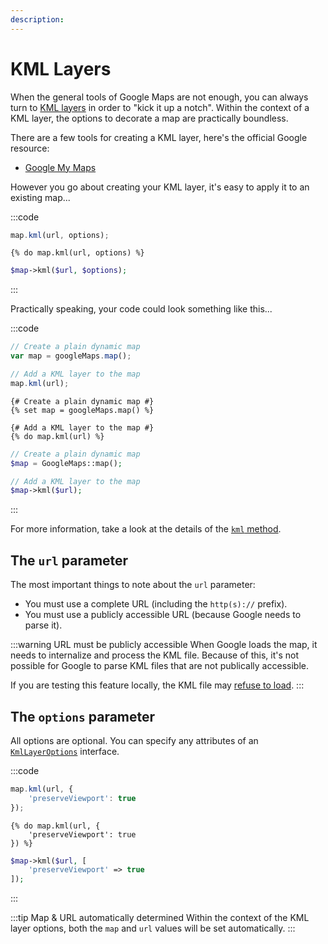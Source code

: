 ```yaml
---
description:
---
```


# KML Layers

When the general tools of Google Maps are not enough, you can always turn to [KML layers](https://developers.google.com/maps/documentation/javascript/examples/layer-kml) in order to "kick it up a notch". Within the context of a KML layer, the options to decorate a map are practically boundless.

There are a few tools for creating a KML layer, here's the official Google resource:
 - [Google My Maps](https://www.google.com/maps/about/mymaps/)

However you go about creating your KML layer, it's easy to apply it to an existing map...

:::code
```js
map.kml(url, options);
```
```twig
{% do map.kml(url, options) %}
```
```php
$map->kml($url, $options);
```
:::

Practically speaking, your code could look something like this...

:::code
```js
// Create a plain dynamic map
var map = googleMaps.map();

// Add a KML layer to the map
map.kml(url);
```
```twig
{# Create a plain dynamic map #}
{% set map = googleMaps.map() %}

{# Add a KML layer to the map #}
{% do map.kml(url) %}
```
```php
// Create a plain dynamic map
$map = GoogleMaps::map();

// Add a KML layer to the map
$map->kml($url);
```
:::

For more information, take a look at the details of the [`kml` method](/dynamic-maps/universal-methods/#kml-url-options).

## The `url` parameter

The most important things to note about the `url` parameter:

 - You must use a complete URL (including the `http(s)://` prefix).
 - You must use a publicly accessible URL (because Google needs to parse it).

:::warning URL must be publicly accessible
When Google loads the map, it needs to internalize and process the KML file. Because of this, it's not possible for Google to parse KML files that are not publically accessible.

If you are testing this feature locally, the KML file may [refuse to load](https://stackoverflow.com/a/3515444/3467557).
:::

## The `options` parameter

All options are optional. You can specify any attributes of an [`KmlLayerOptions`](https://developers.google.com/maps/documentation/javascript/reference/kml#KmlLayerOptions) interface.

:::code
```js
map.kml(url, {
    'preserveViewport': true
});
```
```twig
{% do map.kml(url, {
    'preserveViewport': true
}) %}
```
```php
$map->kml($url, [
    'preserveViewport' => true
]);
```
:::

:::tip Map & URL automatically determined
Within the context of the KML layer options, both the `map` and `url` values will be set automatically.
:::
